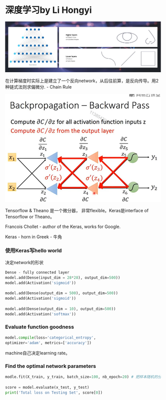 # 深度学习by Li Hongyi
![](images/neural-network.png)

在计算梯度时实际上是建立了一个反向network，从后往前算，是反向传导。用2种链式法则求偏微分. - Chain Rule 

![](images/backward-pass.jpg)


Tensorflow & Theano 是一个微分器， 非常flexible。Keras是interface of Tensorflow or Theano。

Francois Chollet - author of the Keras, works for Google.

Keras - horn in Greek - 牛角

### 使用Keras写hello world

决定network的形状
```python
Dense - fully connected layer
model.add(Dense(input_dim = 28*28), output_dim=500))
model.add(Activation('sigmoid'))

model.add(Dense(output_dim = 500), output_dim=500))
model.add(Activation('sigmoid'))

model.add(Dense(output_dim = 10), output_dim=500))
model.add(Activation('softmax'))
```

### Evaluate function goodness
```python
model.compile(loss='categorical_entropy', 
optimizer='adam', metrics=['accuracy'])
```
machine自己决定learning rate。

### Find the optimal network parameters
```python
modle.fit(X_train, y_train, batch_size=100, nb_epoch=20) # 把样本随机的分成很多分，每份100个样本， 把所有的样本看过一遍叫一个epoch. 

score = model.evaluate(x_test, y_test)
print('Total loss on Testing Set', score[0])
```
















